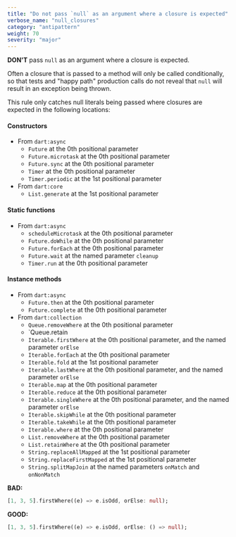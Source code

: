 ```yaml
---
title: "Do not pass `null` as an argument where a closure is expected"
verbose_name: "null_closures"
category: "antipattern"
weight: 70
severity: "major"
---
```

**DON'T** pass `null` as an argument where a closure is expected.

Often a closure that is passed to a method will only be called conditionally,
so that tests and "happy path" production calls do not reveal that `null` will
result in an exception being thrown.

This rule only catches null literals being passed where closures are expected
in the following locations:

#### Constructors

* From `dart:async`
  * `Future` at the 0th positional parameter
  * `Future.microtask` at the 0th positional parameter
  * `Future.sync` at the 0th positional parameter
  * `Timer` at the 0th positional parameter
  * `Timer.periodic` at the 1st positional parameter
* From `dart:core`
  * `List.generate` at the 1st positional parameter

#### Static functions

* From `dart:async`
  * `scheduleMicrotask` at the 0th positional parameter
  * `Future.doWhile` at the 0th positional parameter
  * `Future.forEach` at the 0th positional parameter
  * `Future.wait` at the named parameter `cleanup`
  * `Timer.run` at the 0th positional parameter

#### Instance methods

* From `dart:async`
  * `Future.then` at the 0th positional parameter
  * `Future.complete` at the 0th positional parameter
* From `dart:collection`
  * `Queue.removeWhere` at the 0th positional parameter
  * `Queue.retain
  * `Iterable.firstWhere` at the 0th positional parameter, and the named
    parameter `orElse`
  * `Iterable.forEach` at the 0th positional parameter
  * `Iterable.fold` at the 1st positional parameter
  * `Iterable.lastWhere` at the 0th positional parameter, and the named
    parameter `orElse`
  * `Iterable.map` at the 0th positional parameter
  * `Iterable.reduce` at the 0th positional parameter
  * `Iterable.singleWhere` at the 0th positional parameter, and the named
    parameter `orElse`
  * `Iterable.skipWhile` at the 0th positional parameter
  * `Iterable.takeWhile` at the 0th positional parameter
  * `Iterable.where` at the 0th positional parameter
  * `List.removeWhere` at the 0th positional parameter
  * `List.retainWhere` at the 0th positional parameter
  * `String.replaceAllMapped` at the 1st positional parameter
  * `String.replaceFirstMapped` at the 1st positional parameter
  * `String.splitMapJoin` at the named parameters `onMatch` and `onNonMatch`

**BAD:**
```dart
[1, 3, 5].firstWhere((e) => e.isOdd, orElse: null);
```

**GOOD:**
```dart
[1, 3, 5].firstWhere((e) => e.isOdd, orElse: () => null);
```


